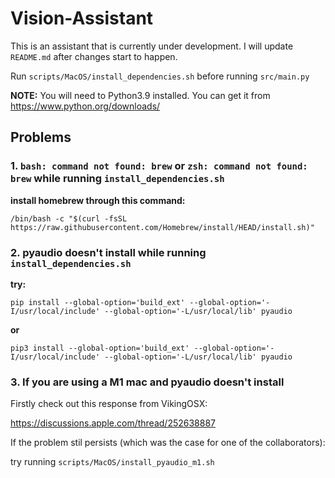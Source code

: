 # Vision-Assistant

This is an assistant that is currently under development. I will update `README.md` after changes start to happen.  

Run `scripts/MacOS/install_dependencies.sh` before running `src/main.py`

**NOTE:** You will need to Python3.9 installed. You can get it from https://www.python.org/downloads/
 
## Problems  

### 1. `bash: command not found: brew` or `zsh: command not found: brew` while running `install_dependencies.sh`  

**install homebrew through this command:**  
```  
/bin/bash -c "$(curl -fsSL https://raw.githubusercontent.com/Homebrew/install/HEAD/install.sh)"
```  

### 2. pyaudio doesn't install while running `install_dependencies.sh`

**try:**  
```  
pip install --global-option='build_ext' --global-option='-I/usr/local/include' --global-option='-L/usr/local/lib' pyaudio
```  
**or**  
```  
pip3 install --global-option='build_ext' --global-option='-I/usr/local/include' --global-option='-L/usr/local/lib' pyaudio
```  
### 3. If you are using a M1 mac and pyaudio doesn't install

Firstly check out this response from VikingOSX:  

https://discussions.apple.com/thread/252638887  

If the problem stil persists (which was the case for one of the collaborators):  

try running `scripts/MacOS/install_pyaudio_m1.sh`
